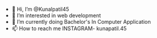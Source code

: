 - 👋 Hi, I’m @Kunalpatil45
- 👀 I’m interested in web development
- 🌱 I’m currently doing Bachelor's In Computer Application 
- 📫 How to reach me INSTAGRAM- kunapatil.45

<!---
Kunalpatil45/Kunalpatil45 is a ✨ special ✨ repository because its `README.md` (this file) appears on your GitHub profile.
You can click the Preview link to take a look at your changes.
--->
